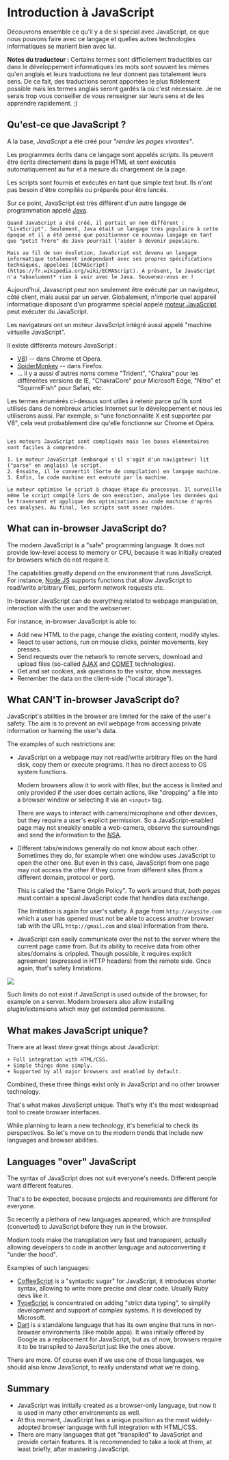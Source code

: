 # Introduction à JavaScript

Découvrons ensemble ce qu'il y a de si spécial avec JavaScript, ce que nous pouvons faire avec ce langage et quelles autres technologies informatiques se marient bien avec lui.

**Notes du traducteur :** Certains termes sont difficilement traductibles car dans le développement informatiques les mots sont souvent les mêmes qu'en anglais et leurs traductions ne leur donnent pas totalement leurs sens. De ce fait, des traductions seront apportées le plus fidèlement possible mais les termes anglais seront gardés là où c'est nécessaire. Je ne serais trop vous conseiller de vous renseigner sur leurs sens et de les apprendre rapidement. ;)

## Qu'est-ce que JavaScript ?

A la base, *JavaScript* a été créé pour *"rendre les pages vivantes"*.

Les programmes écrits dans ce langage sont appelés *scripts*. Ils peuvent être écrits directement dans la page HTML et sont exécutés automatiquement au fur et à mesure du chargement de la page.

Les scripts sont fournis et exécutés en tant que simple text brut. Ils n'ont pas besoin d'être compilés ou préparés pour être lancés.

Sur ce point, JavaScript est très différent d'un autre langage de programmation appelé [Java](https://fr.wikipedia.org/wiki/Java_(langage)).

```smart header="Pourquoi <u>Java</u>Script ?"
Quand JavaScript a été créé, il portait un nom différent : "LiveScript". Seulement, Java était un langage très populaire à cette époque et il a été pensé que positionner ce nouveau langage en tant que "petit frère" de Java pourrait l'aider à devenir populaire.

Mais au fil de son évolution, JavaScript est devenu un langage informatique totalement indépendant avec ses propres spécifications techniques, appelées [ECMAScript](https://fr.wikipedia.org/wiki/ECMAScript). A présent, le JavaScript n'a *absolument* rien à voir avec le Java. Souvenez-vous en !
```

Aujourd'hui, Javascript peut non seulement être exécuté par un navigateur, côté client, mais aussi par un server. Globalement, n'importe quel appareil informatique disposant d'un programme spécial appelé [moteur JavaScript](https://fr.wikipedia.org/wiki/Moteur_JavaScript) peut exécuter du JavaScript.

Les navigateurs ont un moteur JavaScript intégré aussi appelé "machine virtuelle JavaScript".

Il existe différents moteurs JavaScript : 

- [V8](https://es.wikipedia.org/wiki/Chrome_V8)) -- dans Chrome et Opera.
- [SpiderMonkey](https://fr.wikipedia.org/wiki/SpiderMonkey) -- dans Firefox.
- ... il y a aussi d'autres noms comme "Trident", "Chakra" pour les différentes versions de IE, "ChakraCore" pour Microsoft Edge, "Nitro" et "SquirrelFish" pour Safari, etc.

Les termes énumérés ci-dessus sont utiles à retenir parce qu'ils sont utilisés dans de nombreux articles Internet sur le développement et nous les utiliserons aussi. Par exemple, si "une fonctionnalité X est supportée par V8", cela veut probablement dire qu'elle fonctionne sur Chrome et Opéra.

```smart header="Comment les moteurs fonctionnent-t-ils ?"

Les moteurs JavaScript sont compliqués mais les bases élémentaires sont faciles à comprendre.

1. Le moteur JavaScript (embarqué s'il s'agit d'un navigateur) lit ("parse" en anglais) le script.
2. Ensuite, il le convertit (Sorte de compilation) en langage machine.
3. Enfin, le code machine est exécuté par la machine.

Le moteur optimise le script à chaque étape du processus. Il surveille même le script compilé lors de son exécution, analyse les données qui le traversent et applique des optimisations au code machine d'après ces analyses. Au final, les scripts sont assez rapides.
```

## What can in-browser JavaScript do?

The modern JavaScript is a "safe" programming language. It does not provide low-level access to memory or CPU, because it was initially created for browsers which do not require it.

The capabilities greatly depend on the environment that runs JavaScript. For instance, [Node.JS](https://wikipedia.org/wiki/Node.js) supports functions that allow JavaScript to read/write arbitrary files, perform network requests etc.

In-browser JavaScript can do everything related to webpage manipulation, interaction with the user and the webserver.

For instance, in-browser JavaScript is able to:

- Add new HTML to the page, change the existing content, modify styles.
- React to user actions, run on mouse clicks, pointer movements, key presses.
- Send requests over the network to remote servers, download and upload files (so-called [AJAX](https://en.wikipedia.org/wiki/Ajax_(programming)) and [COMET](https://en.wikipedia.org/wiki/Comet_(programming)) technologies).
- Get and set cookies, ask questions to the visitor, show messages.
- Remember the data on the client-side ("local storage").

## What CAN'T in-browser JavaScript do?

JavaScript's abilities in the browser are limited for the sake of the user's safety. The aim is to prevent an evil webpage from accessing private information or harming the user's data.

The examples of such restrictions are:

- JavaScript on a webpage may not read/write arbitrary files on the hard disk, copy them or execute programs. It has no direct access to OS system functions.

    Modern browsers allow it to work with files, but the access is limited and only provided if the user does certain actions, like "dropping" a file into a browser window or selecting it via an `<input>` tag.

    There are ways to interact with camera/microphone and other devices, but they require a user's explicit permission. So a JavaScript-enabled page may not sneakily enable a web-camera, observe the surroundings and send the information to the [NSA](https://en.wikipedia.org/wiki/National_Security_Agency).
- Different tabs/windows generally do not know about each other. Sometimes they do, for example when one window uses JavaScript to open the other one. But even in this case, JavaScript from one page may not access the other if they come from different sites (from a different domain, protocol or port).

    This is called the "Same Origin Policy". To work around that, *both pages* must contain a special JavaScript code that handles data exchange.

    The limitation is again for user's safety. A page from `http://anysite.com` which a user has opened must not be able to access another browser tab with the URL `http://gmail.com` and steal information from there.
- JavaScript can easily communicate over the net to the server where the current page came from. But its ability to receive data from other sites/domains is crippled. Though possible, it requires explicit agreement (expressed in HTTP headers) from the remote side. Once again, that's safety limitations.

![](limitations.png)

Such limits do not exist if JavaScript is used outside of the browser, for example on a server. Modern browsers also allow installing plugin/extensions which may get extended permissions.

## What makes JavaScript unique?

There are at least *three* great things about JavaScript:

```compare
+ Full integration with HTML/CSS.
+ Simple things done simply.
+ Supported by all major browsers and enabled by default.
```

Combined, these three things exist only in JavaScript and no other browser technology.

That's what makes JavaScript unique. That's why it's the most widespread tool to create browser interfaces.

While planning to learn a new technology, it's beneficial to check its perspectives. So let's move on to the modern trends that include new languages and browser abilities.


## Languages "over" JavaScript

The syntax of JavaScript does not suit everyone's needs. Different people want different features.

That's to be expected, because projects and requirements are different for everyone.

So recently a plethora of new languages appeared, which are *transpiled* (converted) to JavaScript before they run in the browser.

Modern tools make the transpilation very fast and transparent, actually allowing developers to code in another language and autoconverting it "under the hood".

Examples of such languages:

- [CoffeeScript](http://coffeescript.org/) is a "syntactic sugar" for JavaScript, it introduces shorter syntax, allowing to write more precise and clear code. Usually Ruby devs like it.
- [TypeScript](http://www.typescriptlang.org/) is concentrated on adding "strict data typing", to simplify development and support of complex systems. It is developed by Microsoft.
- [Dart](https://www.dartlang.org/) is a standalone language that has its own engine that runs in non-browser environments (like mobile apps). It was initially offered by Google as a replacement for JavaScript, but as of now, browsers require it to be transpiled to JavaScript just like the ones above.

There are more. Of course even if we use one of those languages, we should also know JavaScript, to really understand what we're doing.

## Summary

- JavaScript was initially created as a browser-only language, but now it is used in many other environments as well.
- At this moment, JavaScript has a unique position as the most widely-adopted browser language with full integration with HTML/CSS.
- There are many languages that get "transpiled" to JavaScript and provide certain features. It is recommended to take a look at them, at least briefly, after mastering JavaScript.
